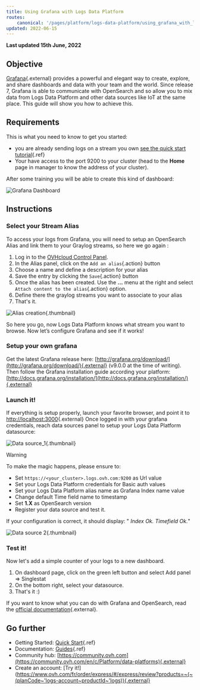 ```yaml
---
title: Using Grafana with Logs Data Platform
routes:
    canonical: '/pages/platform/logs-data-platform/using_grafana_with_logs'
updated: 2022-06-15
---
```


**Last updated 15th June, 2022**

## Objective

[Grafana](http://grafana.org/){.external} provides a powerful and elegant way to create, explore, and share dashboards and data with your team and the world. Since release 7, Grafana is able to communicate with OpenSearch and so allow you to mix data from Logs Data Platform and other data sources like IoT at the same place. This guide will show you how to achieve this.


## Requirements

This is what you need to know to get you started:

- you are already sending logs on a stream you own [see the quick start tutorial](/pages/platform/logs-data-platform/quick_start){.ref}
- Your have access to the port 9200 to your cluster (head to the **Home** page in manager to know the address of your cluster).

After some training you will be able to create this kind of dashboard:

![Grafana Dashboard](images/grafana.png)


## Instructions

### Select your Stream Alias

To access your logs from Grafana, you will need to setup an OpenSearch Alias and link them to your Graylog streams, so here we go again :

1. Log in to the [OVHcloud Control Panel](https://www.ovh.com/auth/?action=gotomanager&from=https://www.ovh.es/&ovhSubsidiary=es).
2. In the Alias panel, click on the `Add an alias`{.action} button
3. Choose a name and define a description for your alias
4. Save the entry by clicking the `Save`{.action} button
5. Once the alias has been created. Use the **...** menu at the right and select `Attach content to the alias`{.action} option.
6. Define there the graylog streams you want to associate to your alias
7. That's it.

![Alias creation](images/alias.png){.thumbnail}

So here you go, now Logs Data Platform knows what stream you want to browse. Now let’s configure Grafana and see if it works!


### Setup your own grafana

Get the latest Grafana release here: [http://grafana.org/download/](http://grafana.org/download/){.external} (v9.0.0 at the time of writing).
Then follow the Grafana installation guide according your platform: [http://docs.grafana.org/installation/](http://docs.grafana.org/installation/){.external}

### Launch it!

If everything is setup properly, launch your favorite browser, and point it to [http://localhost:3000](http://localhost:3000){.external} Once logged in with your grafana credentials, reach data sources panel to setup your Logs Data Platform datasource:

![Data source_1](images/datasource_1.png){.thumbnail}



> [!warning]
>
> To make the magic happens, please ensure to:
>
> - Set `https://<your_cluster>.logs.ovh.com:9200` as Url value
> - Set your Logs Data Platform credentials for Basic auth values
> - Set your Logs Data Platform alias name as Grafana Index name value
> - Change default Time field name to timestamp
> - Set **1.X** as OpenSearch version
> - Register your data source and test it.
>


If your configuration is correct, it should display: " _Index Ok. Timefield Ok._"

![Data source 2](images/datasource_2.png){.thumbnail}


### Test it!

Now let's add a simple counter of your logs to a new dashboard.

1. On dashboard page, click on the green left button and select Add panel => Singlestat
2. On the bottom right, select your datasource.
3. That's it :)

If you want to know what you can do with Grafana and OpenSearch, read the [official documentation](https://grafana.com/grafana/plugins/grafana-opensearch-datasource/){.external}.


## Go further

- Getting Started: [Quick Start](/pages/platform/logs-data-platform/quick_start){.ref}
- Documentation: [Guides](/es/logs-data-platform/){.ref}
- Community hub: [https://community.ovh.com](https://community.ovh.com/en/c/Platform/data-platforms){.external}
- Create an account: [Try it!](https://www.ovh.com/fr/order/express/#/express/review?products=~(~(planCode~'logs-account~productId~'logs)){.external}

